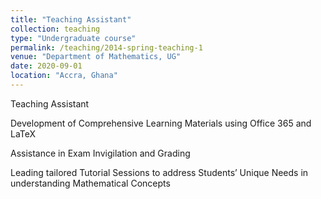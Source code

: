 ```yaml
---
title: "Teaching Assistant"
collection: teaching
type: "Undergraduate course"
permalink: /teaching/2014-spring-teaching-1
venue: "Department of Mathematics, UG"
date: 2020-09-01
location: "Accra, Ghana"
---
```


Teaching Assistant
<div>
<p> Development   of Comprehensive Learning Materials using Office 365 and LaTeX </p>
<p> Assistance   in Exam Invigilation and Grading </p>
<p> Leading   tailored Tutorial Sessions to address Students’ Unique Needs in understanding   Mathematical Concepts</p>
</div>